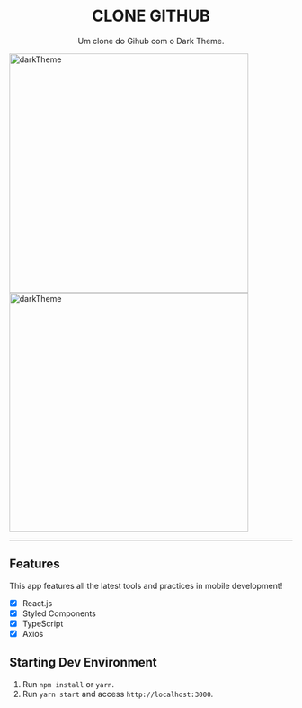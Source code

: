 
<h1 align="center">
<br>
CLONE GITHUB
</h1>

<p align="center">Um clone do Gihub com o Dark Theme.</p>


[//]: # (Add your gifs/images here:)
<div>
  <img src="src/assets/darktheme.gif" alt="darkTheme" height="425">

  <img src="src/assets/search.gif.gif" alt="darkTheme" height="425">
</div>

<hr />

## Features
This app features all the latest tools and practices in mobile development!

- [x] React.js
- [x] Styled Components
- [x] TypeScript
- [x] Axios

## Starting Dev Environment

1. Run `npm install` or `yarn`.<br />
2. Run `yarn start` and access `http://localhost:3000`.<br />